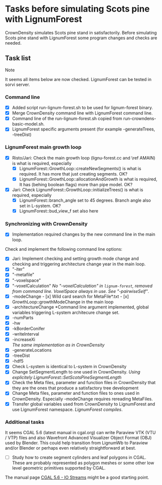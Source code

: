 # Tasks before simulating Scots pine with LignumForest

CrownDensity simulates Scots pine stand in satisfactorily. 
Before simulating Scots pine stand with LignumForest
some program changes and checks are needed.

## Task list
> [!NOTE]
> It seems all items below are now checked. LignumForest can be tested in sorvi server.

### Command line

- [x] Added script run-lignum-forest.sh to be used for lignum-forest binary.
- [x] Merge CrownDensity command line with LignumForest command line.
- [x] Command line of the run-lignum-forest.sh copied from run-crowndens-basic-model.sh.
- [x] LignumForest specific arguments present (for example -generateTrees, -treeDist)

### LignumForest main growth loop 

- [x] Risto/Jari: Check the main growth loop (lignu-forest.cc and \ref AMAIN) is what is required, especially
  - [x] LignumForest::GrowthLoop::createNewSegments() is what is required. It has more that just creating segments. OK?
  - [x] LignumForest::GrowthLoop::allocationAndGrowth is what is required, It has (behing boolean flags) more than pipe model. OK?
- [x] Jari: Check LignumForest::GrowthLoop::initializeTrees() is what is required, especially
  - [x] LignumForest::branch_angle set to 45 degrees. Branch angle also set in L-system. OK?
  - [x] LignumForest::bud_view_f set also here

### Synchronizing with CrownDensity 

- [x] Implementation required changes by the new command line in the main loop.
	  
Check and implement the following command line options: <br>
  - [x] Jari: Implement checking and setting growth mode change and checking and triggering  architecture change year in the main loop.
  - [x] "-iter"
  - [x] "-metafile"
  - [x] "-voxelspace"
  - [x] "-voxelCalculation" 
       *No "-voxelCalculation" in `lignum-forest`, removed from command line. VoxelSpace always in use. See "-pairwiseSelf"*. 
  - [x] -modeChange
	    - [x] Wild card search for MetaFile*.txt
		- [x] GrowthLoop::growthModeChange in the main loop
  - [x] -architectureChange 
       *Command line argument implemented, global variables triggering L-system architecure change set. 
  - [x] -numParts
  - [x] -hw 
  - [x] -kBorderConifer
  - [x] -writeInterval
  - [x] -increaseXi <br>
       *The same implementation as in CrownDensity*
  - [x] -generateLocations
  - [x] -treeDist 
  - [x] -hdf5
- [x] Check L-system is identical to L-system in CrownDensity
- [x] Change SetSegmentLength to one used in CrownDensity.
      *Using explicitely LignumForest::SetScotsPineSegmentLength*
- [x] Check the Meta files, parameter and function files in CrownDensity
      that they are the ones that produce a satisfactory tree development
- [x] Change Meta files, parameter and function files to ones 
      used in CrownDensity. Especially -modeChange requires rereading MetaFiles.
- [x] Transfer global variables used from CrownDensity to LignumForest
      and use LignumForest namespace. 
	  *LignumForest compiles*. 

### Additional tasks

It seems CGAL 5.6 (latest manual in cgal.org) can write 
Paraview VTK (VTU / VTP) files and also Wavefront Advanced Visualizer 
Object Format (OBJ) used by Blender. This could help transition from 
LignumWb to Paraview and/or Blender or perhaps even relatively 
straightforward at best.

- [ ] Study how to create segment cylinders and leaf polygons in CGAL.
      These are probably represented as polygon meshes or some other 
	  low level geometric primitives supported by CGAL.

The manual page [CGAL 5.6 - IO Streams]( https://doc.cgal.org/latest/Stream_support/index.html)
might be a good starting point.
